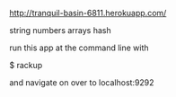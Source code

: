 http://tranquil-basin-6811.herokuapp.com/

string
numbers
arrays
hash

run this app at the command line with 

$ rackup

and navigate on over to localhost:9292

